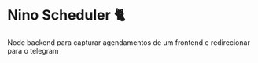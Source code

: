 # Nino Scheduler 🐈
Node backend para capturar agendamentos de um frontend e redirecionar para o telegram
